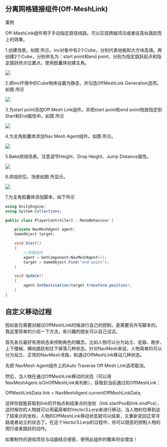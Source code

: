 ## 分离网格链接组件(Off-MeshLink)

案例

Off-MeshLink组件用于手动指定路径线路。可以实现跨越鸿沟或者往高处跳跃而上的效果。

1.创建场景。如图 所示。inv对象中有2个Cube，分别代表地板和大方块高墙。再创建2个Cube，分别命名为：start point和end point，分别为指定跳跃起点和指定跳跃终点位置点。使用胶囊体创建主角。

![](https://nts.newbieol.com/static/k25/02_%E6%B8%B8%E6%88%8F%E5%BC%95%E6%93%8E%E6%A0%B8%E5%BF%83/15_%E5%AF%BC%E8%88%AA%E7%BD%91%E7%BB%9C%E5%AF%BB%E8%B7%AF_OffMeshLink/images/%E5%9B%BE%E7%89%8713.png)

2.把inv环境中的Cube物体设置为静态，并勾选OffMeshLink Generation选项。如图 所示

![](https://nts.newbieol.com/static/k25/02_%E6%B8%B8%E6%88%8F%E5%BC%95%E6%93%8E%E6%A0%B8%E5%BF%83/15_%E5%AF%BC%E8%88%AA%E7%BD%91%E7%BB%9C%E5%AF%BB%E8%B7%AF_OffMeshLink/images/%E5%9B%BE%E7%89%8714.png)

3.为start point添加Off Mesh Link组件。并把start point和end point拖放指定到Start和End属性中。如图 所示

![](https://nts.newbieol.com/static/k25/02_%E6%B8%B8%E6%88%8F%E5%BC%95%E6%93%8E%E6%A0%B8%E5%BF%83/15_%E5%AF%BC%E8%88%AA%E7%BD%91%E7%BB%9C%E5%AF%BB%E8%B7%AF_OffMeshLink/images/%E5%9B%BE%E7%89%8715.png)

4.为主角胶囊体添加Nav Mesh Agent组件。如图 所示。

![](https://nts.newbieol.com/static/k25/02_%E6%B8%B8%E6%88%8F%E5%BC%95%E6%93%8E%E6%A0%B8%E5%BF%83/15_%E5%AF%BC%E8%88%AA%E7%BD%91%E7%BB%9C%E5%AF%BB%E8%B7%AF_OffMeshLink/images/%E5%9B%BE%E7%89%8716.png)

5.Bake烘焙场景。注意调节Height、Drop Height、Jump Distance属性。

![](https://nts.newbieol.com/static/k25/02_%E6%B8%B8%E6%88%8F%E5%BC%95%E6%93%8E%E6%A0%B8%E5%BF%83/15_%E5%AF%BC%E8%88%AA%E7%BD%91%E7%BB%9C%E5%AF%BB%E8%B7%AF_OffMeshLink/images/%E5%9B%BE%E7%89%8717.png)

6.烘焙好后，场景如图 所显示。

![](https://nts.newbieol.com/static/k25/02_%E6%B8%B8%E6%88%8F%E5%BC%95%E6%93%8E%E6%A0%B8%E5%BF%83/15_%E5%AF%BC%E8%88%AA%E7%BD%91%E7%BB%9C%E5%AF%BB%E8%B7%AF_OffMeshLink/images/%E5%9B%BE%E7%89%8718.png)

7.为主角胶囊体添加脚本，如下所示

```C#
using UnityEngine;
using System.Collections;

public class PlayerController1 : MonoBehaviour {

    private NavMeshAgent agent;
    GameObject target;

    void Start()
    {
        //获取组件  
        agent = GetComponent<NavMeshAgent>();
        target = GameObject.Find("end point");
    }

    void Update()
    {
        agent.SetDestination(target.transform.position);
    }  
}
```

## 自定义移动过程

假如各位需要对越过OffMeshLink时候进行自己的控制，是需要另外写脚本的。我这里简单的介绍一下方法，有兴趣的朋友可以自己试试。

首先各位最好有用状态来控制角色的概念。比如人物可以分为站立、走路、跑步、上下楼梯、横向跳跃和往下掉落几种状态，针对NavMesh来说，人物简单的可以分为站立、正常的NavMesh寻路，和通过OffMeshLink移动几种状态。

先把 NavMesh Agent组件上的Auto Traverse Off Mesh Link选项取消。

然后，当人物在通过OffMeshLink移动的状态（可以用NavMeshAgent.isOnOffMeshLink来判断），获取到当前通过的OffMeshLink：

OffMeshLinkData link = NavMeshAgent.currentOffMeshLinkData;

这样你就能获取到link的开始点和结束点的坐标（link.startPos和link.endPos），这时候你的人物就可以用最简单的Vector3.Lerp来进行移动，当人物的位移到达了结束点的坐标，人物的OffMeshLink移动状态就可以结束，又重新变回正常寻路或者站立的状态了。在这个Vector3.Lerp的过程中，你可以随意的控制人物的爬行或者跳跃的动作。


如果制作的游戏项目与动画结合很密，使用此组件的概率将会增加！































